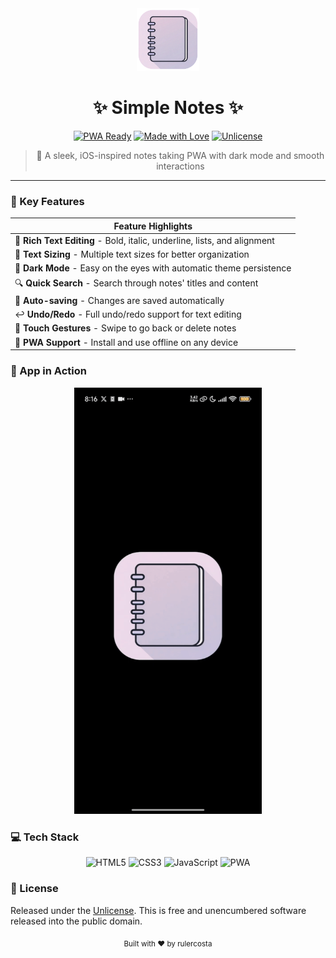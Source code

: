 <div align="center">
  <img src="static/app-icon.png" alt="Notes Icon" width="100">
  <h1>✨ Simple Notes ✨</h1>

  [![PWA Ready](https://img.shields.io/badge/PWA-Ready-blue?style=for-the-badge&logo=pwa)](https://developer.mozilla.org/en-US/docs/Web/Progressive_web_apps)
  [![Made with Love](https://img.shields.io/badge/Made%20with-Love-red?style=for-the-badge&logo=heart)](/)
  [![Unlicense](https://img.shields.io/badge/License-Unlicense-lightgrey?style=for-the-badge)](LICENSE)
  
  > 🌟 A sleek, iOS-inspired notes taking PWA with dark mode and smooth interactions
</div>

---

### 🚀 Key Features

<div align="center">

| Feature Highlights |
|-------------------|
| 📝 **Rich Text Editing** - Bold, italic, underline, lists, and alignment |
| 🎨 **Text Sizing** - Multiple text sizes for better organization |
| 🌙 **Dark Mode** - Easy on the eyes with automatic theme persistence |
| 🔍 **Quick Search** - Search through notes' titles and content |
| 💾 **Auto-saving** - Changes are saved automatically |
| ↩️ **Undo/Redo** - Full undo/redo support for text editing |
| 📱 **Touch Gestures** - Swipe to go back or delete notes |
| 📲 **PWA Support** - Install and use offline on any device |

</div>

### 📸 App in Action

<div align="center">

<img src="static/Screenrecorder.gif" alt="Demo GIF" width="300">

</div>

### 💻 Tech Stack

<div align="center">

![HTML5](https://img.shields.io/badge/HTML5-E34F26?style=for-the-badge&logo=html5&logoColor=white)
![CSS3](https://img.shields.io/badge/CSS3-1572B6?style=for-the-badge&logo=css3&logoColor=white)
![JavaScript](https://img.shields.io/badge/JavaScript-F7DF1E?style=for-the-badge&logo=javascript&logoColor=black)
![PWA](https://img.shields.io/badge/PWA-5A0FC8?style=for-the-badge&logo=pwa&logoColor=white)

</div>

### 📄 License

Released under the [Unlicense](LICENSE). This is free and unencumbered software released into the public domain.

<div align="center">
  <sub>Built with ❤️ by rulercosta</sub>
</div>
